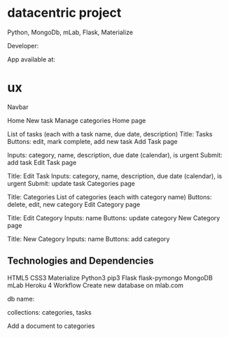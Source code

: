 # datacentric project
Python, MongoDb, mLab, Flask, Materialize

Developer: 

App available at: 


# ux 

Navbar

Home
New task
Manage categories
Home page

List of tasks (each with a task name, due date, description)
Title: Tasks
Buttons: edit, mark complete, add new task
Add Task page

Inputs: category, name, description, due date (calendar), is urgent
Submit: add task
Edit Task page

Title: Edit Task
Inputs: category, name, description, due date (calendar), is urgent
Submit: update task
Categories page

Title: Categories
List of categories (each with category name)
Buttons: delete, edit, new category
Edit Category page

Title: Edit Category
Inputs: name
Buttons: update category
New Category page

Title: New Category
Inputs: name
Buttons: add category


## Technologies and Dependencies
HTML5
CSS3
Materialize
Python3
pip3
Flask
flask-pymongo
MongoDB
mLab
Heroku
4 Workflow
Create new database on mlab.com

db name: 

collections: categories, tasks

Add a document to categories